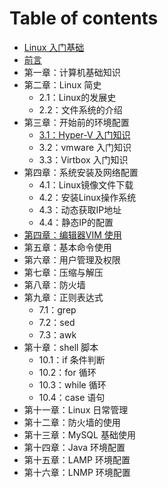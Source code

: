 # Table of contents

* [Linux 入门基础](README.md)
* [前言](qian-yan.md)
* 第一章：计算机基础知识
* 第二章：Linux 简史
  * 2.1：Linux的发展史
  * 2.2：文件系统的介绍
* 第三章：开始前的环境配置
  * [3.1：Hyper-V 入门知识](di-san-zhang-kai-shi-qian-de-huan-jing-pei-zhi/3.1hyperv-ru-men-zhi-shi.md)
  * 3.2：vmware 入门知识
  * 3.3：Virtbox 入门知识
* 第四章：系统安装及网络配置
  * 4.1：Linux镜像文件下载
  * 4.2：安装Linux操作系统
  * 4.3：动态获取IP地址
  * 4.4：静态IP的配置
* [第四章：编辑器VIM 使用](di-si-zhang-bian-ji-qi-vim-shi-yong.md)
* 第五章：基本命令使用
* 第六章：用户管理及权限
* 第七章：压缩与解压
* 第八章：防火墙
* 第九章：正则表达式
  * 7.1：grep
  * 7.2：sed
  * 7.3：awk
* 第十章：shell 脚本
  * 10.1：if 条件判断
  * 10.2：for 循环
  * 10.3：while 循环
  * 10.4：case 语句
* 第十一章：Linux 日常管理
* 第十二章：防火墙的使用
* 第十三章：MySQL 基础使用
* 第十四章：Java 环境配置
* 第十五章：LAMP 环境配置
* 第十六章：LNMP 环境配置

